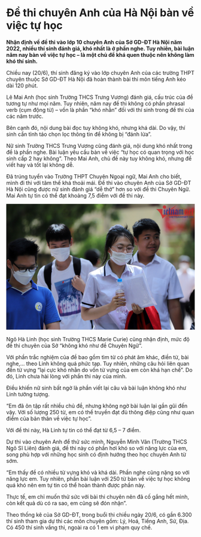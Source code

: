 # Đề thi chuyên Anh của Hà Nội bàn về việc tự học

**Nhận định về đề thi vào lớp 10 chuyên Anh của Sở GD-ĐT Hà Nội năm 2022, nhiều thí sinh đánh giá, khó nhất là ở phần nghe. Tuy nhiên, bài luận năm nay bàn về việc tự học – là một chủ đề khá quen thuộc nên không làm khó thí sinh.**

Chiều nay (20/6), thí sinh đăng ký vào lớp chuyên Anh của các trường THPT chuyên thuộc Sở GD-ĐT Hà Nội đã hoàn thành bài thi môn tiếng Anh kéo dài 120 phút.

Lê Mai Anh (học sinh Trường THCS Trưng Vương) đánh giá, cấu trúc của đề tương tự như mọi năm. Tuy nhiên, năm nay đề thi không có phần phrasal verb (cụm động từ) – vốn là phần “khó nhằn” đối với thí sinh trong đề thi của các năm trước.

Bên cạnh đó, nội dung bài đọc tuy không khó, nhưng khá dài. Do vậy, thí sinh cần tỉnh táo chọn lọc thông tin để không bị “đánh lừa”.

Nữ sinh Trường THCS Trưng Vương cũng đánh giá, nội dung khó nhất trong đề là phần nghe. Bài luận yêu cầu bàn về việc “tự học có quan trọng với học sinh cấp 2 hay không”. Theo Mai Anh, chủ đề này tuy không khó, nhưng để viết hay và tốt lại không dễ.

Đã trúng tuyển vào Trường THPT Chuyên Ngoại ngữ, Mai Anh cho biết, mình đi thi với tâm thế khá thoải mái. Đề thi vào chuyên Anh của Sở GD-ĐT Hà Nội cũng được nữ sinh đánh giá “dễ thở” hơn so với đề thi Chuyên Ngữ. Mai Anh tự tin có thể đạt khoảng 7,5 điểm với đề thi này.

![](./1.jpg)

Ngô Hà Linh (học sinh Trường THCS Marie Curie) cũng nhận định, mức độ đề thi chuyên của Sở “không khó như đề Chuyên Ngữ”.

Với phần trắc nghiệm của đề bao gồm tìm từ có phát âm khác, điền từ, bài nghe,… theo Linh không quá phức tạp. Tuy nhiên, những câu hỏi liên quan đến từ vựng “lại cực khó nhằn do vốn từ vựng của em còn khá hạn chế”. Do đó, Linh chưa hài lòng với phần thi này của mình.

Điều khiến nữ sinh bất ngờ là phần viết lại câu và bài luận không khó như Linh tưởng tượng.

“Em đã ôn tập rất nhiều chủ đề, nhưng không ngờ bài luận lại gần gũi đến vậy. Với số lượng 250 từ, em có thể truyền đạt đủ thông điệp cũng như quan điểm của bản thân về việc tự học”.

Với đề thi này, Hà Linh tự tin có thể đạt từ 6,5 – 7 điểm.

Dự thi vào chuyên Anh để thử sức mình, Nguyễn Minh Vân (Trường THCS Ngô Sĩ Liên) đánh giá, đề thi này có phần hơi khó so với năng lực của em, song phù hợp với những học sinh có định hướng theo học chuyên Anh từ sớm.

“Em thấy đề có nhiều từ vựng khó và khá dài. Phần nghe cũng nặng so với năng lực em. Tuy nhiên, phần bài luận với 250 từ bàn về việc tự học không quá khó nên em tự tin có thể hoàn thành được phần này.

Thực tế, em chỉ muốn thử sức với bài thi chuyên nên đã cố gắng hết mình, còn kết quả dù có ra sao, em cũng sẽ đón nhận”.

Theo thống kê của Sở GD-ĐT, trong buổi thi chiều ngày 20/6, có gần 6.300 thí sinh tham gia dự thi các môn chuyên gồm: Lý, Hoá, Tiếng Anh, Sử, Địa. Có 450 thí sinh vắng thi, ngoài ra có 1 em vi phạm quy chế.

